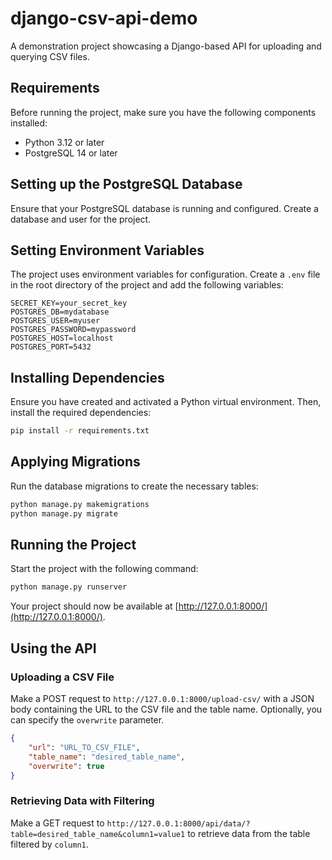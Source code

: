 # django-csv-api-demo
A demonstration project showcasing a Django-based API for uploading and querying CSV files. 

## Requirements

Before running the project, make sure you have the following components installed:

- Python 3.12 or later
- PostgreSQL 14 or later

## Setting up the PostgreSQL Database

Ensure that your PostgreSQL database is running and configured. Create a database and user for the project.


## Setting Environment Variables

The project uses environment variables for configuration. Create a `.env` file in the root directory of the project and add the following variables:

```env
SECRET_KEY=your_secret_key
POSTGRES_DB=mydatabase
POSTGRES_USER=myuser
POSTGRES_PASSWORD=mypassword
POSTGRES_HOST=localhost
POSTGRES_PORT=5432
```

## Installing Dependencies

Ensure you have created and activated a Python virtual environment. Then, install the required dependencies:

```sh
pip install -r requirements.txt
```

## Applying Migrations

Run the database migrations to create the necessary tables:

```sh
python manage.py makemigrations
python manage.py migrate
```

## Running the Project

Start the project with the following command:

```sh
python manage.py runserver
```

Your project should now be available at [http://127.0.0.1:8000/](http://127.0.0.1:8000/).

## Using the API

### Uploading a CSV File

Make a POST request to `http://127.0.0.1:8000/upload-csv/` with a JSON body containing the URL to the CSV file and the table name. Optionally, you can specify the `overwrite` parameter.

```json
{
    "url": "URL_TO_CSV_FILE",
    "table_name": "desired_table_name",
    "overwrite": true
}
```

### Retrieving Data with Filtering

Make a GET request to `http://127.0.0.1:8000/api/data/?table=desired_table_name&column1=value1` to retrieve data from the table filtered by `column1`.


